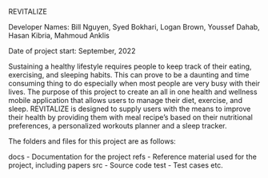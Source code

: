REVITALIZE

Developer Names: Bill Nguyen, Syed Bokhari, Logan Brown, Youssef Dahab, Hasan Kibria, Mahmoud Anklis

Date of project start: September, 2022

Sustaining a healthy lifestyle requires people to keep track of their eating, exercising, and
sleeping habits. This can prove to be a daunting and time consuming thing to do especially
when most people are very busy with their lives. The purpose of this project to create an
all in one health and wellness mobile application that allows users to manage their diet,
exercise, and sleep. REVITALIZE is designed to supply users with the means to improve
their health by providing them with meal recipe’s based on their nutritional preferences, a
personalized workouts planner and a sleep tracker.

The folders and files for this project are as follows:

docs - Documentation for the project
refs - Reference material used for the project, including papers
src - Source code
test - Test cases
etc.
